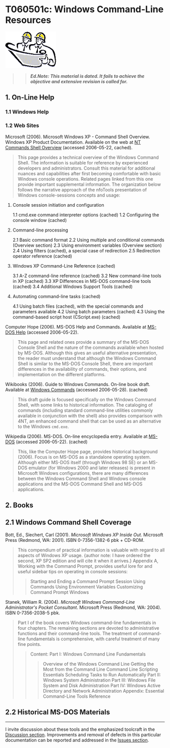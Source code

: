 <!-- T060501c.md 0.0.27             UTF-8                          2021-09-06
     ----1----|----2----|----3----|----4----|----5----|----6----|----7----|--*

                     WINDOWS CMD COMMAND-LIHE OPERATION
     -->

# T060501c: Windows Command-Line Resources

![Hard Hat Area](../../images/hardhat-logo.gif)

>> ***Ed.Note: This material is dated. It fails to achieve the objective
and extensive revision is called for.***

## 1. On-Line Help

### 1.1 Windows Help

### 1.2 Web Sites

Microsoft (2006).  Microsoft Windows XP - Command Shell Overview.  Windows XP
Product Documentation.  Available on the web at [NT Commands Shell Overview](http://www.microsoft.com/resources/documentation/windows/xp/all/proddocs/en-us/ntcmds_shelloverview.mspx)
(accessed 2006-05-22, cached).
> This page provides a technical overview of the Windows Command Shell.  The
information is suitable for reference by experienced developers and
administrators.  Consult this material for additional nuances and capabilities
after first becoming comfortable with basic Windows console operations.
Related pages linked from this one provide important supplemental information.
The organization below follows the narrative approach of the nfoTools
presentation of Windows console-sessions concepts and usage:

1. Console session initiation and configuration

    1.1 cmd.exe command interpreter options (cached)
    1.2 Configuring the console window (cached)

2. Command-line processing

    2.1 Basic command format
    2.2 Using multiple and conditional commands (Overview section)
    2.3 Using environment variables (Overview section)
    2.4 Using filters (cached), a special case of redirection
    2.5 Redirection operator reference (cached)

3. Windows XP Command-Line Reference (cached)

    3.1 A-Z command-line reference (cached)
    3.2 New command-line tools in XP (cached)
    3.3 XP Differences in MS-DOS command-line tools (cached)
    3.4 Additional Windows Support Tools (cached)

4. Automating command-line tasks (cached)

    4.1 Using batch files (cached), with the special commands and parameters available
    4.2 Using batch parameters (cached)
    4.3 Using the command-based script host (CScript.exe) (cached)

Computer Hope (2006).  MS-DOS Help and Commands.  Available at [MS-DOS Help](http://www.computerhope.com/msdos.htm)
(accessed 2006-05-22).
> This page and related ones provide a summary of the MS-DOS Console Shell and
the nature of the commands available when hosted by MS-DOS.  Although this
gives an useful alternative presentation, the reader must understand that
although the Windows Command Shell is similar to the MS-DOS Console Shell,
there are important differences in the availability of commands, their
options, and implementation on the different platforms.

Wikibooks (2006).  Guide to Windows Commands.  On-line book draft.  Available
at [Windows Commands](http://en.wikibooks.org/wiki/Guide_to_Windows_commands)
(accessed 2006-05-28).  (cached)
> This draft guide is focused specifically on the Windows Command Shell, with
some links to historical information.  The cataloging of commands (including
standard command-line utilities commonly available in conjunction with the
shell) also provides comparison with 4NT, an enhanced command shell that can
be used as an alternative to the Windows `cmd.exe`.

Wikipedia (2006). MS-DOS.  On-line encyclopedia entry.  Available at
[MS-DOS](http://en.wikipedia.org/wiki/MS-DOS) (accessed 2006-05-22).  (cached)
> This, like the Computer Hope page, provides historical background (2006).
Focus is on MS-DOS as a standalone operating system.  Although either MS-DOS
itself (through Windows 98 SE) or an MS-DOS emulator (for Windows 2000 and
later releases) is present in Microsoft Windows configurations, there are
many differences between the Windows Command Shell and Windows console
applications and the MS-DOS Command Shell and MS-DOS applications.

## 2. Books

## 2.1 Windows Command Shell Coverage

Bott, Ed., Siechert, Carl (2001). *Microsoft Windows XP Inside Out.*
Microsoft Press (Redmond, WA: 2001).  ISBN 0-7356-1382-6 pbk + CD-ROM.
> This compendium of practical information is valuable with regard to all
aspects of Windows XP usage. {author note: I have ordered the second, XP SP2
edition and will cite it when it arrives.} Appendix A, Working with the
Command Prompt, provides useful lore for and useful sidebar tips on operating
in console sessions:
> > Starting and Ending a Command Prompt Session
> > Using Commands
> > Using Environment Variables
> > Customizing Command Prompt Windows

Stanek, William R. (2004).  *Microsoft Windows Command-Line Administrator's
Pocket Consultant*.  Microsoft Press (Redmond, WA: 2004).  ISBN 0-7356-2038-5
pbk.
> Part I of the book covers Windows command-line fundamentals in four
chapters.  The remaining sections are devoted to administrative functions and
their command-line tools.  The treatment of command-line fundamentals is
comprehensive, with careful treatment of many fine points.
> > Content:
> > Part I: Windows Command Line Fundamentals
> > > Overview of the Windows Command Line
> > > Getting the Most from the Command Line
> > > Command Line Scripting Essentials
> > > Scheduling Tasks to Run Automatically
> > Part II: Windows System Administration
> > Part III: Windows File System and Disk Administration
> > Part IV: Windows Active Directory and Network Administration
> > Appendix: Essential Command-Line Tools Reference

## 2.2 Historical MS-DOS Materials

----

I invite discussion about these tools and the emphasized toolcraft in the
[Discussion section](https://github.com/orcmid/nfoTools/discussions).
Improvements and removal of defects in this particular documentation can be
reported and addressed in the
[Issues section](https://github.com/orcmid/nfoTools/issues).

<!-- ----1----|----2----|----3----|----4----|----5----|----6----|----7----|--*

     0.0.27 2021-09-06T04:06Z Draft Trial Formatting Check
     0.0.26 2021-09-06T00:32Z Initial Transposition of nfoWare.com t060501c
            Windows Console Session Resources
     0.0.25 2006-05-28T00:56Z Orovide Basic Material for Review - t060501c.htm
     0.0.0 2006-05-20T20:57Z Create Initial Placeholder - t060501c.htm

               *** end of docs/tools/T060501/index.md ***
     -->
